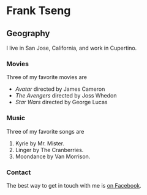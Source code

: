 # Frank Tseng

## Geography

I live in San Jose, California, and work in Cupertino.

### Movies

Three of my favorite movies are

- *Avatar* directed by James Cameron
- *The Avengers* directed by Joss Whedon
- *Star Wars* directed by George Lucas

### Music

Three of my favorite songs are
1. Kyrie by Mr. Mister.
2. Linger by The Cranberries.
3. Moondance by Van Morrison.

### Contact

The best way to get in touch with me is [on Facebook](https://www.facebook.com/ftseng).

